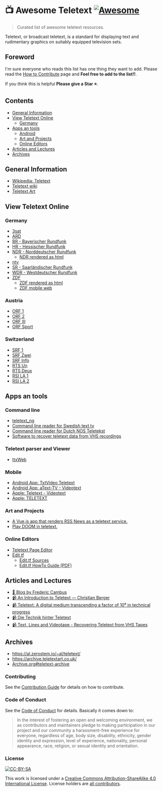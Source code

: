 # 📺 Awesome Teletext [![Awesome](https://cdn.rawgit.com/sindresorhus/awesome/d7305f38d29fed78fa85652e3a63e154dd8e8829/media/badge.svg)](https://github.com/sindresorhus/awesome)

> Curated list of awesome teletext resources.

Teletext, or broadcast teletext, is a standard for displaying text and rudimentary graphics on suitably equipped television sets.

## Foreword

I'm sure everyone who reads this list has one thing they want to add. Please read the [How to Contribute](.github/CONTRIBUTING.md) page and **Feel free to add to the list!!**.

If you think this is helpful **Please give a Star ⭐️**.

## Contents

- [General Information](#general-information)
- [View Teletext Online](#view-teletext-online)
  - [Germany](#germany)
- [Apps an tools](#apps-an-tools)
  - [Android](#android)
  - [Art and Projects](#art-and-projects)
  - [Online Editors](#online-editors)
- [Articles and Lectures](#articles-and-lectures)
- [Archives](#archives)

## General Information

- [Wikipedia: Teletext](https://en.wikipedia.org/wiki/Teletext)
- [Teletext wiki](https://teletext.wiki.zxnet.co.uk/wiki/)
- [Teletext Art](https://telenft.art/)

## View Teletext Online

### Germany

- [3sat](https://teletext.zdf.de/teletext/3sat/)
- [ARD](https://www.ard-text.de/)
- [BR - Bayerischer Rundfunk](https://www.br.de/fernsehen/brtext/brtext-100.html)
- [HR - Hessischer Rundfunk](https://www.hr-text.hr-fernsehen.de/ttxweb/)
- [NDR - Norddeutscher Rundfunk](https://www.ndr.de/fernsehen/videotext/)
  - [NDR rendered as html](https://www.ndr.de/public/teletext/100_01.htm)
- [ntv](https://www.n-tv.de/mediathek/teletext/)
- [SR - Saarländischer Rundfunk](https://saartext.de/)
- [WDR - Westdeutscher Rundfunk](https://www1.wdr.de/wdrtext/index.html)
- [ZDF](https://teletext.zdf.de/teletext/zdf/)
  - [ZDF rendered as html](https://teletext.zdf.de/teletext/zdfinfo/seiten/klassisch/100.html)
  - [ZDF mobile web](https://teletext.zdf.de/teletext/zdfinfo/mobil.php)

### Austria

- [ORF 1](https://teletext.orf.at/channel/orf1/page/100/1)
- [ORF 2](https://teletext.orf.at/channel/orf2/page/100/1)
- [ORF III](https://teletext.orf.at/channel/orfiii/page/100/1)
- [ORF Sport](https://teletext.orf.at/channel/sportplus/page/100/1)

### Switzerland

- [SRF 1](https://www.teletext.ch/SRF1/)
- [SRF Zwei](https://www.teletext.ch/SRFzwei/)
- [SRF Info](https://www.teletext.ch/SRFInfo/)
- [RTS Un](https://www.teletext.ch/RTSUn)
- [RTS Deux](https://www.teletext.ch/RTSDeux)
- [RSI LA 1](https://www.teletext.ch/RSILA1/)
- [RSI LA 2](https://www.teletext.ch/RSILA2/)

## Apps an tools

### Command line

- [teletext_ng](https://github.com/Casandro/teletext_ng)
- [Command line reader for Swedish text tv](https://github.com/voidcase/txtv)
- [Command line reader for Dutch NOS Teletekst](https://codeberg.org/sjmulder/nostt)
- [Software to recover teletext data from VHS recordings](https://github.com/ali1234/vhs-teletext)

### Teletext parser and Viewer

- [ttxWeb](https://github.com/fabianswebworld/ttxweb)

### Mobile

- [Android App: TxtVideo Teletext](https://play.google.com/store/apps/details?id=it.giccisw.tt2&hl=de)
- [Android App: aText-TV - Videotext](https://play.google.com/store/apps/details?id=com.harjuconsulting.texttv&hl=de)
- [Apple: Teletext - Videotext](https://apps.apple.com/de/app/teletext-videotext/id317642402)
- [Apple: TELETEXT](https://apps.apple.com/de/app/teletext/id308630240)

### Art and Projects

- [A Vue.js app that renders RSS News as a teletext service.](https://github.com/glynnbird/teletext)
- [Play DOOM in teletext.](https://github.com/lukneu/doom-teletext)

### Online Editors

- [Teletext Page Editor](https://zxnet.co.uk/teletext/editor/)
- [Edit.tf](https://edit.tf/)
  - [Edit.tf Sources](https://github.com/rawles/edit.tf)
  - [Edit.tf HowTo Guide (PDF)](https://edit.tf/doc/handy-howto.pdf)

## Articles and Lectures

- [📄 Blog by Frederic Cambus](https://www.cambus.net/categories/teletext/)
- [📹 An Introduction to Teletext — Christian Berger](https://www.youtube.com/watch?v=ITQkgM9AihE)
- [📹 Teletext: A digital medium transcending a factor of 10⁶ in technical progress](https://media.ccc.de/v/retronetcall-20230705-casandro-teletext)
- [📹 Die Technik hinter Teletext](https://media.ccc.de/v/fire-shonks-2022-49077-die-technik-hinter-teletext)
- [📹 Text, Lines and Videotape - Recovering Teletext from VHS Tapes](https://www.youtube.com/watch?v=Vy23geJFMUQ)

## Archives

- https://al.zerostem.io/~al/teletext/
- https://archive.teletextart.co.uk/
- [Archive.org#teletext-archive](https://archive.org/search?query=subject%3A%22teletext-archive%22)

### Contributing

See the [Contribution Guide](.github/CONTRIBUTING.md) for details on how to contribute.

### Code of Conduct

See the [Code of Conduct](.github/CODE-OF-CONDUCT.md) for details. Basically it comes down to:
> In the interest of fostering an open and welcoming environment, we as
contributors and maintainers pledge to making participation in our project and
our community a harassment-free experience for everyone, regardless of age, body
size, disability, ethnicity, gender identity and expression, level of experience,
nationality, personal appearance, race, religion, or sexual identity and orientation.

### License

[![CC-BY-SA](http://mirrors.creativecommons.org/presskit/buttons/88x31/svg/by-sa.svg)](http://creativecommons.org/licenses/by-sa/4.0/)

This work is licensed under a [Creative Commons Attribution-ShareAlike 4.0 International License](http://creativecommons.org/licenses/by-sa/4.0/).
License holders are [all contributors](https://github.com/mojoaxel/awesome-regression-testing/graphs/contributors).
